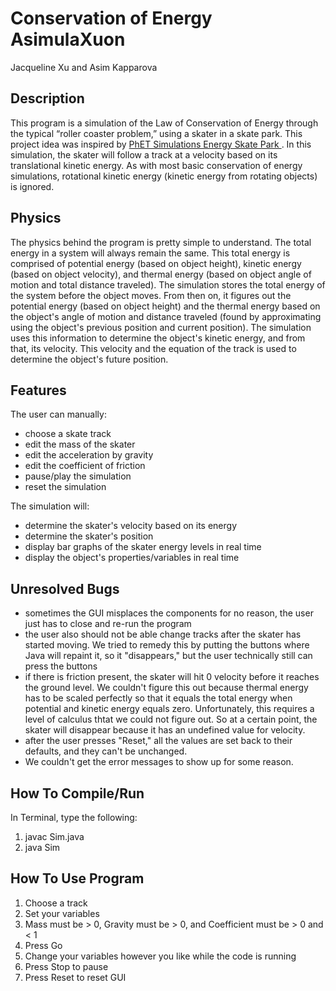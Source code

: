 # Conservation of Energy AsimulaXuon
Jacqueline Xu and Asim Kapparova

<h2> Description </h2>
<p> This program is a simulation of the Law of Conservation of Energy through the typical “roller coaster problem,” using a skater in a skate park. This project idea was inspired by <a href="https://phet.colorado.edu/en/simulation/energy-skate-park-basics"> PhET Simulations Energy Skate Park </a>. In this simulation, the skater will follow a track at a velocity based on its translational kinetic energy. As with most basic conservation of energy simulations, rotational kinetic energy (kinetic energy from rotating objects) is ignored. </p>

<h2> Physics </h2>
<p> The physics behind the program is pretty simple to understand. The total energy in a system will always remain the same. This total energy is comprised of potential energy (based on object height), kinetic energy (based on object velocity), and thermal energy (based on object angle of motion and total distance traveled). The simulation stores the total energy of the system before the object moves. From then on, it figures out the potential energy (based on object height) and the thermal energy based on the object's angle of motion and distance traveled (found by approximating using the object's previous position and current position). The simulation uses this information to determine the object's kinetic energy, and from that, its velocity. This velocity and the equation of the track is used to determine the object's future position. </p>

<h2> Features </h2>
<p> The user can manually:
	<ul>
	  <li>choose a skate track</li>
	  <li>edit the mass of the skater </li>
	  <li>edit the acceleration by gravity </li>
	  <li>edit the coefficient of friction </li>
	  <li>pause/play the simulation </li>
	  <li>reset the simulation </li>
	</ul>
</p>
<p> The simulation will:
	<ul>
	  <li>determine the skater's velocity based on its energy </li>
	  <li>determine the skater's position </li>
	  <li>display bar graphs of the skater energy levels in real time </li>
	  <li>display the object's properties/variables in real time </li>
	</ul>
</p>

<h2> Unresolved Bugs </h2>
<p>
	<ul>
		<li>sometimes the GUI misplaces the components for no reason, the user just has to close and re-run the program</li>
		<li>the user also should not be able change tracks after the skater has started moving. We tried to remedy this by putting the buttons where Java will repaint it, so it "disappears," but the user technically still can press the buttons</li>
		<li>if there is friction present, the skater will hit 0 velocity before it reaches the ground level. We couldn't figure this out because thermal energy has to be scaled perfectly so that it equals the total energy when potential and kinetic energy equals zero. Unfortunately, this requires a level of calculus thtat we could not figure out. So at a certain point, the skater will disappear because it has an undefined value for velocity. </li>
		<li>after the user presses "Reset," all the values are set back to their defaults, and they can't be unchanged.</li>
		<li>We couldn't get the error messages to show up for some reason.</li>
	</ul>
</p>

<h2> How To Compile/Run </h2>
<p> In Terminal, type the following:
	<ol>
	  <li>javac Sim.java </li>
	  <li>java Sim </li>
	</ol>
</p>

<h2> How To Use Program </h2>
<p> 
	<ol>
	  <li>Choose a track</li>
	  <li>Set your variables</li>
	  <li>Mass must be > 0, Gravity must be > 0, and Coefficient must be > 0 and < 1 </li>
	  <li>Press Go</li>
	  <li>Change your variables however you like while the code is running</li>
	  <li>Press Stop to pause</li>
	  <li>Press Reset to reset GUI</li>
	</ol>
</p>
